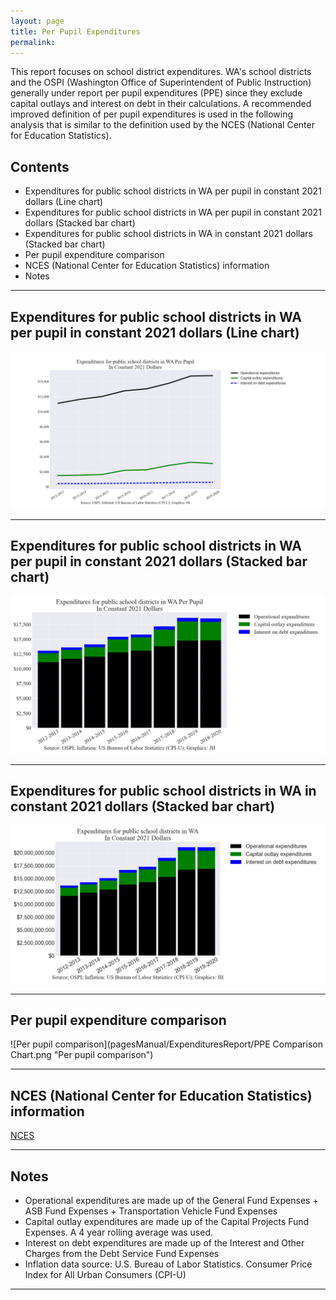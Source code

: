 ```yaml
---
layout: page
title: Per Pupil Expenditures
permalink:
---
```


This report focuses on school district expenditures. WA's school districts and the OSPI (Washington Office of Superintendent of Public Instruction) generally under report per pupil expenditures (PPE) since they exclude 
capital outlays and interest on debt in their calculations. A recommended improved definition of per pupil expenditures is used in the following analysis 
that is similar to the definition used by the NCES (National Center for Education Statistics).


## Contents
- Expenditures for public school districts in WA per pupil in constant 2021 dollars (Line chart)
- Expenditures for public school districts in WA per pupil in constant 2021 dollars (Stacked bar chart)
- Expenditures for public school districts in WA in constant 2021 dollars (Stacked bar chart)
- Per pupil expenditure comparison
- NCES (National Center for Education Statistics) information
- Notes

___

## Expenditures for public school districts in WA per pupil in constant 2021 dollars (Line chart)

![Expenditures line chart](pagesManual/ExpendituresReport/SpendForStatePerPupilInflationAdjustedLine.png "Expenditures line chart")

___

## Expenditures for public school districts in WA per pupil in constant 2021 dollars (Stacked bar chart)

![Expenditures stacked bar chart](pagesManual/ExpendituresReport/SpendForStatePerPupilInflationAdjustedBar.png "Expenditures stacked bar chart")

___

## Expenditures for public school districts in WA in constant 2021 dollars (Stacked bar chart)

![Expenditures stacked bar chart](pagesManual/ExpendituresReport/SpendForStateInflationAdjustedBar.png "Expenditures stacked bar chart")

___

## Per pupil expenditure comparison

![Per pupil comparison](pagesManual/ExpendituresReport/PPE Comparison Chart.png "Per pupil comparison")

___

## NCES (National Center for Education Statistics) information

[NCES](https://nces.ed.gov/fastfacts/display.asp?id=66)

___

## Notes

- Operational expenditures are made up of the General Fund Expenses + ASB Fund Expenses + Transportation Vehicle Fund Expenses
- Capital outlay expenditures are made up of the Capital Projects Fund Expenses. A 4 year rolling average was used.
- Interest on debt expenditures are made up of the Interest and Other Charges from the Debt Service Fund Expenses
- Inflation data source: U.S. Bureau of Labor Statistics. Consumer Price Index for All Urban Consumers (CPI-U)

___